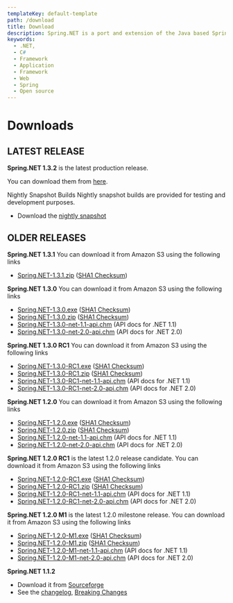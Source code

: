 ```yaml
---
templateKey: default-template
path: /download
title: Download
description: Spring.NET is a port and extension of the Java based Spring Framework for .NET.
keywords:
  - .NET,
  - C#
  - Framework
  - Application
  - Framework
  - Web
  - Spring
  - Open source
---
```


# Downloads

## LATEST RELEASE

**Spring.NET 1.3.2** is the latest production release.

You can download them from [here](http://www.springsource.com/download/community?project=Spring.NET).

Nightly Snapshot Builds
Nightly snapshot builds are provided for testing and development purposes.

- Download the [nightly snapshot](/downloads/nightly)

## OLDER RELEASES

**Spring.NET 1.3.1** You can download it from Amazon S3 using the following links

- [Spring.NET-1.3.1.zip](http://dist.springframework.org/release/NET/Spring.NET-1.3.1.zip) ([SHA1 Checksum](http://dist.springframework.org/release/NET/Spring.NET-1.3.0.zip.sha1))

**Spring.NET 1.3.0** You can download it from Amazon S3 using the following links

- [Spring.NET-1.3.0.exe](http://dist.springframework.org/release/NET/Spring.NET-1.3.0.exe) ([SHA1 Checksum](http://dist.springframework.org/release/NET/Spring.NET-1.3.0.exe.sha1))
- [Spring.NET-1.3.0.zip](http://dist.springframework.org/release/NET/Spring.NET-1.3.0.zip) ([SHA1 Checksum](http://dist.springframework.org/release/NET/Spring.NET-1.3.0.zip.sha1))
- [Spring.NET-1.3.0-net-1.1-api.chm](http://dist.springframework.org/release/NET/Spring.NET-1.3.0-net-1.1-api.chm) (API docs for .NET 1.1)
- [Spring.NET-1.3.0-net-2.0-api.chm](http://dist.springframework.org/release/NET/Spring.NET-1.3.0-net-2.0-api.chm) (API docs for .NET 2.0)

**Spring.NET 1.3.0 RC1** You can download it from Amazon S3 using the following links

- [Spring.NET-1.3.0-RC1.exe](http://dist.springframework.org/milestone/NET/Spring.NET-1.3.0-RC1.exe) ([SHA1 Checksum](http://dist.springframework.org/milestone/NET/Spring.NET-1.3.0-RC1.exe.sha1))
- [Spring.NET-1.3.0-RC1.zip](http://dist.springframework.org/milestone/NET/Spring.NET-1.3.0-RC1.zip) ([SHA1 Checksum](http://dist.springframework.org/milestone/NET/Spring.NET-1.3.0-RC1.zip.sha1))
- [Spring.NET-1.3.0-RC1-net-1.1-api.chm](http://dist.springframework.org/milestone/NET/Spring.NET-1.3.0-RC1-net-1.1-api.chm) (API docs for .NET 1.1)
- [Spring.NET-1.3.0-RC1-net-2.0-api.chm](http://dist.springframework.org/milestone/NET/Spring.NET-1.3.0-RC1-net-2.0-api.chm) (API docs for .NET 2.0)

**Spring.NET 1.2.0** You can download it from Amazon S3 using the following links

- [Spring.NET-1.2.0.exe](http://dist.springframework.org/release/NET/Spring.NET-1.2.0.exe) ([SHA1 Checksum](http://dist.springframework.org/release/NET/Spring.NET-1.2.0.exe.sha1))
- [Spring.NET-1.2.0.zip](http://dist.springframework.org/release/NET/Spring.NET-1.2.0.zip) ([SHA1 Checksum](http://dist.springframework.org/release/NET/Spring.NET-1.2.0.zip.sha1))
- [Spring.NET-1.2.0-net-1.1-api.chm](http://dist.springframework.org/release/NET/Spring.NET-1.2.0-net-1.1-api.chm) (API docs for .NET 1.1)
- [Spring.NET-1.2.0-net-2.0-api.chm](http://dist.springframework.org/release/NET/Spring.NET-1.2.0-net-2.0-api.chm) (API docs for .NET 2.0)

**Spring.NET 1.2.0 RC1** is the latest 1.2.0 release candidate. You can download it from Amazon S3 using the following links

- [Spring.NET-1.2.0-RC1.exe](http://dist.springframework.org/milestone/NET/Spring.NET-1.2.0-RC1.exe) ([SHA1 Checksum](http://dist.springframework.org/milestone/NET/Spring.NET-1.2.0-RC1.exe.sha1))
- [Spring.NET-1.2.0-RC1.zip](http://dist.springframework.org/milestone/NET/Spring.NET-1.2.0-RC1.zip) ([SHA1 Checksum](http://dist.springframework.org/milestone/NET/Spring.NET-1.2.0-RC1.zip.sha1))
- [Spring.NET-1.2.0-RC1-net-1.1-api.chm](http://dist.springframework.org/milestone/NET/Spring.NET-1.2.0-RC1-net-1.1-api.chm) (API docs for .NET 1.1)
- [Spring.NET-1.2.0-RC1-net-2.0-api.chm](http://dist.springframework.org/milestone/NET/Spring.NET-1.2.0-RC1-net-2.0-api.chm) (API docs for .NET 2.0)

**Spring.NET 1.2.0 M1** is the latest 1.2.0 milestone release. You can download it from Amazon S3 using the following links

- [Spring.NET-1.2.0-M1.exe](http://dist.springframework.org/milestone/NET/Spring.NET-1.2.0-M1.exe) ([SHA1 Checksum](http://dist.springframework.org/milestone/NET/Spring.NET-1.2.0-M1.exe.sha1))
- [Spring.NET-1.2.0-M1.zip](http://dist.springframework.org/milestone/NET/Spring.NET-1.2.0-M1.zip) ([SHA1 Checksum](http://dist.springframework.org/milestone/NET/Spring.NET-1.2.0-M1.zip.sha1))
- [Spring.NET-1.2.0-M1-net-1.1-api.chm](http://dist.springframework.org/milestone/NET/Spring.NET-1.2.0-M1-net-1.1-api.chm) (API docs for .NET 1.1)
- [Spring.NET-1.2.0-M1-net-2.0-api.chm](http://dist.springframework.org/milestone/NET/Spring.NET-1.2.0-M1-net-2.0-api.chm) (API docs for .NET 2.0)

**Spring.NET 1.1.2**

- Download it from [Sourceforge](https://sourceforge.net/project/showfiles.php?group_id=106751)
- See the [changelog](https://github.com/spring-projects/spring-net/blob/main/changelog.txt), [Breaking Changes](https://github.com/spring-projects/spring-net/blob/main/BreakingChanges.txt)
